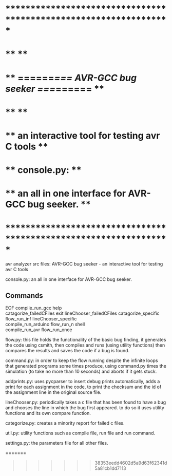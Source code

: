 # *****************************************************************
# **                                                             **
# **  ======***=== AVR-GCC bug seeker ===***======               **
# **                                                             **
# **  an interactive tool for testing avr C tools                **
# **                    console.py:                              **
# ** an all in one interface for AVR-GCC bug seeker.             **
# ***************************************************************** 

avr analyzer src files:
AVR-GCC bug seeker - an interactive tool for testing avr C tools

console.py:
an all in one interface for AVR-GCC bug seeker.


Commands
--------
EOF                      compile_run_gcc  help                    
catagorize_failedCFiles  exit             lineChooser_failedCFiles
catagorize_specific      flow_run_inf     lineChooser_specific    
compile_run_arduino      flow_run_n       shell                   
compile_run_avr          flow_run_once



flow.py:
this file holds the functionality of the basic bug finding,
it generates the code using csmith, then compiles and runs
(using utility functions) then compares the results and 
saves the code if a bug is found.

command.py:
in order to keep the flow running despite the infinite loops
that generated programs some times produce, using command.py 
times the simulation (to take no more than 10 seconds) and 
aborts if it gets stuck.

addprints.py:
uses pycparser to insert debug prints automatically, adds a
print for each assignment in the code, to print the checksum
and the id of the assignment line in the original source file.

lineChooser.py:
periodically takes a c file that has been found to have a bug
and chooses the line in which the bug first appeared. to do so
it uses utility functions and its own compare function.

categorize.py:
creates a minority report for failed c files.

util.py:
utility functions such as compile file, run file and run command.

settings.py:
the parameters file for all other files.

=======
>>>>>>> 38353eedd4602d5a9d63f62341d5a81cb1dd7113

